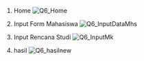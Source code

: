 1. Home
![Q6_Home](https://github.com/user-attachments/assets/415e6437-c771-4e63-b141-35ad60bb84e1)

   
3. Input Form Mahasiswa
![Q6_InputDataMhs](https://github.com/user-attachments/assets/7fa3ce7b-42e9-451a-92db-5888bdd75fd9)

   
5. Input Rencana Studi
![Q6_InputMk](https://github.com/user-attachments/assets/aafe3465-5e87-4d25-aa8a-49e6e503d094)



6. hasil
![Q6_hasilnew](https://github.com/user-attachments/assets/a5a481b3-4167-489f-9c19-a2b84fb87b73)

   
